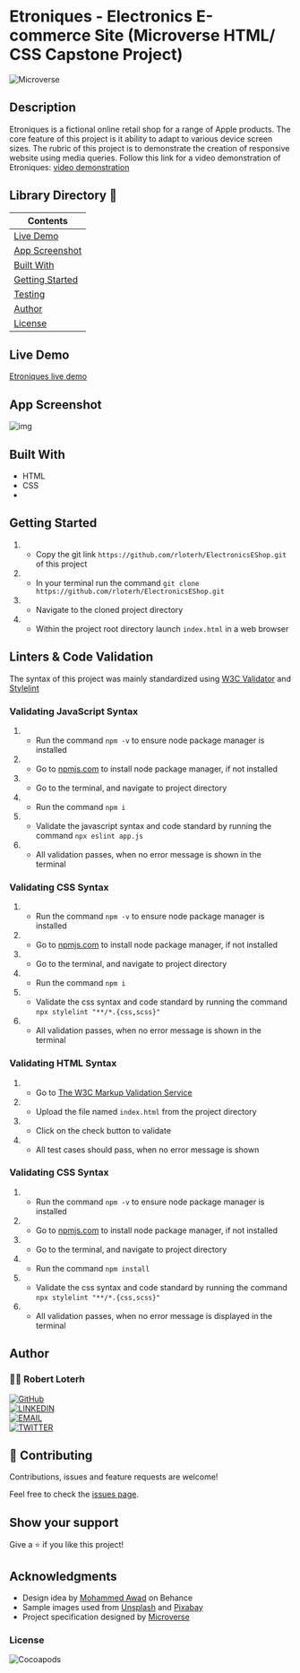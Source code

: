 # Etroniques - Electronics E-commerce Site (Microverse HTML/ CSS Capstone Project)

![Microverse](https://img.shields.io/badge/-Microverse-007bff?style=for-the-badge)


## Description
Etroniques is a fictional online retail shop for a range of Apple products. The core feature of this project is it ability to adapt to various device screen sizes. The rubric of this project is to demonstrate the creation of responsive website using media queries. Follow this link for a video demonstration of Etroniques: [video demonstration](https://www.loom.com/share/fe9b5deff8394be7b9047310ea6fb00fx/)



## Library Directory 📙

| Contents                  |
| ------------------------- |
| [Live Demo](#live-demo) |
| [App Screenshot](#app-screenshot) |
| [Built With](#built-with)   |
| [Getting Started](#getting-started)   |
| [Testing](#testing)   |
| [Author](#author)       |
| [License](#license)       |



## Live Demo
[Etroniques live demo](https://wizardly-stonebraker-3f717e.netlify.app/)


## App Screenshot
![img](https://user-images.githubusercontent.com/12745474/113326569-d72bba80-92e7-11eb-9c6c-8c7c039df8b2.png)


## Built With

- HTML
- CSS
- 

## Getting Started

1. - Copy the git link `https://github.com/rloterh/ElectronicsEShop.git` of this project
2. - In your terminal run the command `git clone https://github.com/rloterh/ElectronicsEShop.git`
3. - Navigate to the cloned project directory
4. - Within the project root directory launch `index.html` in a web browser


## Linters & Code Validation

The syntax of this project was mainly standardized using [W3C Validator](https://validator.w3.org/) and [Stylelint](https://stylelint.io/)
 

### Validating JavaScript Syntax

1. - Run the command `npm -v` to ensure node package manager is installed
2. - Go to [npmjs.com](https://www.npmjs.com/get-npm) to install node package manager, if not installed
3. - Go to the terminal, and navigate to project directory
4. - Run the command `npm i`
5. - Validate the javascript syntax and code standard by running the command `npx eslint app.js`
6. - All validation passes, when no error message is shown in the terminal

### Validating CSS Syntax

1. - Run the command `npm -v` to ensure node package manager is installed
2. - Go to [npmjs.com](https://www.npmjs.com/get-npm) to install node package manager, if not installed
3. - Go to the terminal, and navigate to project directory
4. - Run the command `npm i`
5. - Validate the css syntax and code standard by running the command `npx stylelint "**/*.{css,scss}"`
6. - All validation passes, when no error message is shown in the terminal

### Validating HTML Syntax

1. - Go to [The W3C Markup Validation Service](https://validator.w3.org/#validate_by_upload)
2. - Upload the file named `index.html` from the project directory
3. - Click on the check button to validate
4. - All test cases should pass, when no error message is shown 

### Validating CSS Syntax

1. - Run the command `npm -v` to ensure node package manager is installed
2. - Go to [npmjs.com](https://www.npmjs.com/get-npm) to install node package manager, if not installed
3. - Go to the terminal, and navigate to project directory
4. - Run the command `npm install`
5. - Validate the css syntax and code standard by running the command `npx stylelint "**/*.{css,scss}"`
6. - All validation passes, when no error message is displayed in the terminal


## Author

### 👨‍💻 Robert Loterh

[![GitHub](https://img.shields.io/badge/-GitHub-000?style=for-the-badge&logo=GitHub&logoColor=white)](https://github.com/rloterh) <br>
[![LINKEDIN](https://img.shields.io/badge/-LINKEDIN-0077B5?style=for-the-badge&logo=Linkedin&logoColor=white)](https://www.linkedin.com/in/robert-loterh/) <br>
[![EMAIL](https://img.shields.io/badge/-EMAIL-D14836?style=for-the-badge&logo=Mail.Ru&logoColor=white)](mailto:rloterh@gmail.com) <br>
[![TWITTER](https://img.shields.io/badge/-TWITTER-1DA1F2?style=for-the-badge&logo=Twitter&logoColor=white)](https://twitter.com/RLoterh) <br>



## 🤝 Contributing

Contributions, issues and feature requests are welcome!

Feel free to check the [issues page](https://github.com/rloterh/ElectronicsEShop/issues/new).


## Show your support

Give a ⭐️ if you like this project!

## Acknowledgments

- Design idea by [Mohammed Awad](https://www.behance.net/gallery/24796463/ZATTIX) on Behance
- Sample images used from [Unsplash](https://unsplash.com//) and [Pixabay](https://pixabay.com/)
- Project specification designed by [Microverse](https://www.microverse.org/)


### License

![Cocoapods](https://img.shields.io/cocoapods/l/AFNetworking?color=red&style=for-the-badge)

